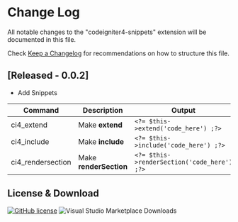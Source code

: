 # Change Log

All notable changes to the "codeigniter4-snippets" extension will be documented in this file.

Check [Keep a Changelog](https://github.com/adereksisusanto/codeigniter4-snippets/releases/tag/0.0.2) for recommendations on how to structure this file.

## [Released - 0.0.2]

- Add Snippets

| Command           | Description               | Output                                       |
| ----------------- | ------------------------- | -------------------------------------------- |
| ci4_extend        | Make <b>extend</b>        | `<?= $this->extend('code_here') ;?> `        |
| ci4_include       | Make <b>include</b>       | `<?= $this->include('code_here') ;?> `       |
| ci4_rendersection | Make <b>renderSection</b> | `<?= $this->renderSection('code_here') ;?> ` |

## License & Download

[![GitHub license](https://img.shields.io/github/license/adereksisusanto/codeigniter4-snippets.svg)](https://github.com/adereksisusanto/codeigniter4-snippets) ![Visual Studio Marketplace Downloads](https://img.shields.io/visual-studio-marketplace/d/adereksisusanto.codeigniter4-snippets)

